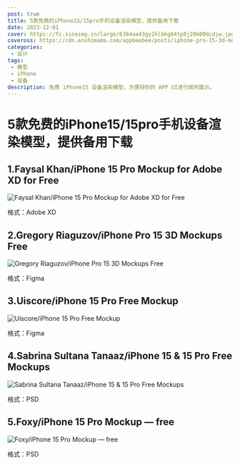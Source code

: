 ```yaml
---
post: true
title: 5款免费的iPhone15/15pro手机设备渲染模型，提供备用下载
date: 2023-12-01
cover: https://fc.sinaimg.cn/large/6364aa43gy1hlbkg84tp8j20k00dcdjw.jpg
coveross: https://cdn.enshimama.com/appbeebee/posts/iphone-pro-15-3d-mockups-free.gif
categories:
 - 设计
tags:
 - 模型
 - iPhone
 - 设备
description: 免费 iPhone15 设备渲染模型，方便将你的 APP UI进行成列展示。
---
```

# 5款免费的iPhone15/15pro手机设备渲染模型，提供备用下载

## 1.Faysal Khan/iPhone 15 Pro Mockup for Adobe XD for Free
![Faysal Khan/iPhone 15 Pro Mockup for Adobe XD for Free](https://fc.sinaimg.cn/large/6364aa43gy1hlbkg84tp8j20k00dcdjw.jpg)

格式：Adobe XD 

<ArticleLink via="post" :work="{
    title: 'Faysal Khan/iPhone 15 Pro Mockup for Adobe XD for Free',
    view: 'https://drive.google.com/file/d/1y3WKlZzhTchUGjvnFzXQltllCt9A2yJt/view?pli=1',
    github: '',
    via:'https://www.behance.net/gallery/179858489/iPhone-15-Pro-Mockup-for-Adobe-XD-for-Free',
    coveross: '',
    linkpan:'https://pan.baidu.com/s/1xiic-0OxqPvMbkQVeshcQw?pwd=xit6',
    beecode: '',
    viewtit: '官方下载',
    wxwords: '',
    }" />


## 2.Gregory Riaguzov/iPhone Pro 15 3D Mockups Free
![
Gregory Riaguzov/iPhone Pro 15 3D Mockups Free](https://fc.sinaimg.cn/large/6364aa43gy1hl8pp677wxg20k00dckai.jpg)

格式：Figma

<ArticleLink via="post" :work="{
    title: 'Gregory Riaguzov/iPhone Pro 15 3D Mockups Free',
    view: 'https://www.figma.com/community/file/1303247171848616022',
    github: '',
    via: 'https://dribbble.com/shots/22988005-iPhone-Pro-15-3D-Mockups-Free',
    coveross: '',
    linkpan:'https://pan.baidu.com/s/10YRIAwGPsh_oydpJ-vcgEw?pwd=rrhr',
    beecode: '',
    viewtit: '官方下载',
    wxwords: '',
    }" />

## 3.Uiscore/iPhone 15 Pro Free Mockup
![
Uiscore/iPhone 15 Pro Free Mockup](https://fc.sinaimg.cn/large/6364aa43gy1hlbm7mr4ygj20k00dcaib.jpg)

格式：Figma

<ArticleLink via="post" :work="{
    title: 'Uiscore/iPhone 15 Pro Free Mockup',
    view: 'https://www.figma.com/community/file/1283572964869579445',
    github: '',
    via: 'https://dribbble.com/shots/22550033-iPhone-15-Pro-Free-Mockup',
    coveross: '',
    linkpan:'https://pan.baidu.com/s/1iICFFr9hwolY_yN3gwPMrA?pwd=dj71',
    beecode: '',
    viewtit: '官方下载',
    wxwords: '',
    }" />

## 4.Sabrina Sultana Tanaaz/iPhone 15 & 15 Pro Free Mockups
![Sabrina Sultana Tanaaz/iPhone 15 & 15 Pro Free Mockups](https://fc.sinaimg.cn/large/6364aa43gy1hlbnguqredj20k00dc7al.jpg)

格式：PSD

<ArticleLink via="post" :work="{
    title: 'Sabrina Sultana Tanaaz/iPhone 14 Pro Max Free Mockup Design',
    view: 'https://www.behance.net/gallery/179914841/iPhone-15-15-Pro-Free-Mockups',
    github: '',
    via: 'https://www.behance.net/gallery/179914841/iPhone-15-15-Pro-Free-Mockups',
    linkpan:'https://pan.baidu.com/s/1LG2-bxkl7vaaRIrEKVYPNw?pwd=mndk',
    coveross: '',
    beecode: '',
    viewtit: '官方下载',
    wxwords: '',
    }" />

## 5.Foxy/iPhone 15 Pro Mockup — free
![Foxy/iPhone 15 Pro Mockup — free](https://fc.sinaimg.cn/large/6364aa43gy1hlbplcsbqmj20k00dc10b.jpg)

格式：PSD

<ArticleLink via="post" :work="{
    title: 'Foxy/iPhone 15 Pro Mockup — free',
    view: 'https://drive.google.com/file/d/1gymG2FU74V8vV_ttrcljoJ7Q6fTR212k/view?usp=sharing',
    github: '',
    via: 'https://www.behance.net/gallery/179912187/iPhone-15-Pro-Mockup-free',
    linkpan:'https://pan.baidu.com/s/1DKCrHkj_chSBBP0TmtyROw?pwd=c2g1',
    coveross: '',
    beecode: '',
    viewtit: '官方下载',
    wxwords: '',
    }" />